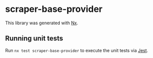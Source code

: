 # scraper-base-provider

This library was generated with [Nx](https://nx.dev).

## Running unit tests

Run `nx test scraper-base-provider` to execute the unit tests via [Jest](https://jestjs.io).
